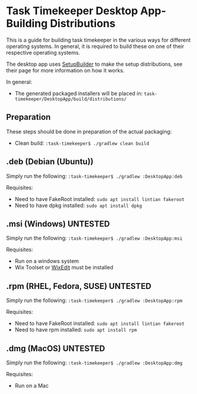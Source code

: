 # Task Timekeeper Desktop App- Building Distributions

This is a guide for building task timekeeper in the various ways for different operating systems. In general, it is required to build these on one of their respective operating systems.

The desktop app uses [SetupBuilder](https://github.com/i-net-software/SetupBuilder) to make the setup distributions, see their page for more information on how it works.

In general:

 * The generated packaged installers will be placed in: `task-timekeeper/DesktopApp/build/distributions/`

## Preparation

These steps should be done in preparation of the actual packaging:

 * Clean build: `:task-timekeeper$ ./gradlew clean build`

## .deb (Debian (Ubuntu))

Simply run the following: `:task-timekeeper$ ./gradlew :DesktopApp:deb`

Requisites:

 * Need to have FakeRoot installed: `sudo apt install lintian fakeroot`
 * Need to have dpkg installed: `sudo apt install dpkg`

## .msi (Windows) UNTESTED

Simply run the following: `:task-timekeeper$ ./gradlew :DesktopApp:msi`

Requisites:

 * Run on a windows system
 * Wix Toolset or [WixEdit](https://wixedit.github.io/) must be installed

## .rpm (RHEL, Fedora, SUSE) UNTESTED

Simply run the following: `:task-timekeeper$ ./gradlew :DesktopApp:rpm`

Requisites:

 * Need to have FakeRoot installed: `sudo apt install lintian fakeroot`
 * Need to have rpm installed: `sudo apt install rpm`

## .dmg (MacOS) UNTESTED

Simply run the following: `:task-timekeeper$ ./gradlew :DesktopApp:dmg`

Requisites:

 * Run on a Mac